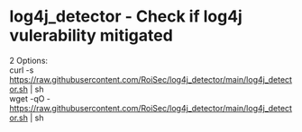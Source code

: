 # log4j_detector - Check if log4j vulerability mitigated


2 Options:
<br>
curl -s https://raw.githubusercontent.com/RoiSec/log4j_detector/main/log4j_detector.sh | sh<br>
wget -qO - https://raw.githubusercontent.com/RoiSec/log4j_detector/main/log4j_detector.sh | sh<br>